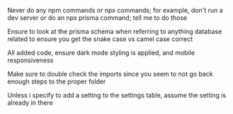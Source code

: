 Never do any npm commands or npx commands; for example, don't run a dev server or do an npx prisma command; tell me to do those

Ensure to look at the prisma schema when referring to anything database related to ensure you get the snake case vs camel case correct

All added code, ensure dark mode styling is applied, and mobile responsiveness

Make sure to double check the imports since you seem to not go back enough steps to the proper folder

Unless i specify to add a setting to the settings table, assume the setting is already in there
